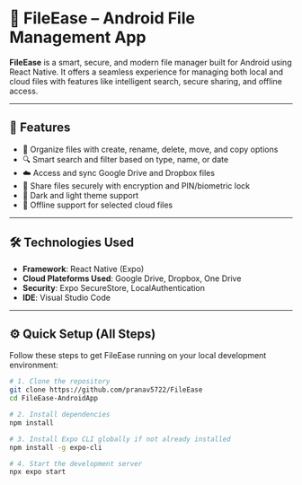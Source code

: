 # 📁 FileEase – Android File Management App

**FileEase** is a smart, secure, and modern file manager built for Android using React Native. It offers a seamless experience for managing both local and cloud files with features like intelligent search, secure sharing, and offline access.

---

## 🚀 Features

- 📂 Organize files with create, rename, delete, move, and copy options
- 🔍 Smart search and filter based on type, name, or date
- ☁️ Access and sync Google Drive and Dropbox files
- 🔐 Share files securely with encryption and PIN/biometric lock
- 🌙 Dark and light theme support
- 📡 Offline support for selected cloud files

---

## 🛠️ Technologies Used

- **Framework**: React Native (Expo)
- **Cloud Plateforms Used**: Google Drive, Dropbox, One Drive
- **Security**: Expo SecureStore, LocalAuthentication
- **IDE**: Visual Studio Code

---

## ⚙️ Quick Setup (All Steps)

Follow these steps to get FileEase running on your local development environment:

```bash
# 1. Clone the repository
git clone https://github.com/pranav5722/FileEase
cd FileEase-AndroidApp

# 2. Install dependencies
npm install

# 3. Install Expo CLI globally if not already installed
npm install -g expo-cli

# 4. Start the development server
npx expo start

```
